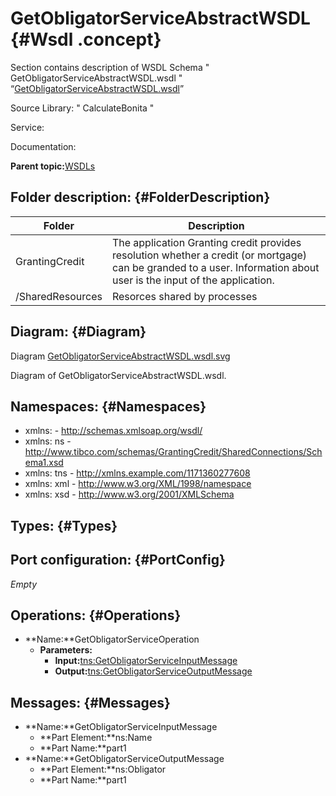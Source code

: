 # GetObligatorServiceAbstractWSDL {#Wsdl .concept}

Section contains description of WSDL Schema " GetObligatorServiceAbstractWSDL.wsdl " “[GetObligatorServiceAbstractWSDL.wsdl](GetObligatorServiceAbstractWSDL.wsdl)”

Source Library: " CalculateBonita "

Service:

Documentation:

**Parent topic:**[WSDLs](../../../projects/GrantingCredit/common/wsdl.md)

## Folder description: {#FolderDescription}

|Folder|Description|
|------|-----------|
|GrantingCredit|The application Granting credit provides resolution whether a credit \(or mortgage\) can be granded to a user. Information about user is the input of the application.|
|/SharedResources|Resorces shared by processes|

## Diagram: {#Diagram}

Diagram [GetObligatorServiceAbstractWSDL.wsdl.svg](GetObligatorServiceAbstractWSDL.wsdl.svg)

Diagram of GetObligatorServiceAbstractWSDL.wsdl.

## Namespaces: {#Namespaces}

-   xmlns: - http://schemas.xmlsoap.org/wsdl/
-   xmlns: ns - http://www.tibco.com/schemas/GrantingCredit/SharedConnections/Schema1.xsd
-   xmlns: tns - http://xmlns.example.com/1171360277608
-   xmlns: xml - http://www.w3.org/XML/1998/namespace
-   xmlns: xsd - http://www.w3.org/2001/XMLSchema

## Types: {#Types}

## Port configuration: {#PortConfig}

*Empty*

## Operations: {#Operations}

-   **Name:**GetObligatorServiceOperation
    -   **Parameters:**
        -   **Input:**[tns:GetObligatorServiceInputMessage](#Messages)
        -   **Output:**[tns:GetObligatorServiceOutputMessage](#Messages)

## Messages: {#Messages}

-   **Name:**GetObligatorServiceInputMessage
    -   **Part Element:**ns:Name
    -   **Part Name:**part1
-   **Name:**GetObligatorServiceOutputMessage
    -   **Part Element:**ns:Obligator
    -   **Part Name:**part1

